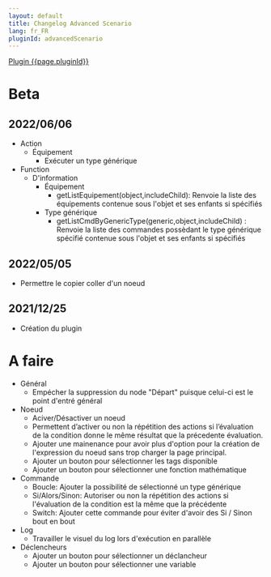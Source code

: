 ```yaml
---
layout: default
title: Changelog Advanced Scenario
lang: fr_FR
pluginId: advancedScenario
---
```


<div id="title">
<a href="../../../{{site.baseurl}}/{{page.pluginId}}/{{page.lang}}">Plugin {{page.pluginId}}</a>
</div>

# Beta

## 2022/06/06
- Action
  - Équipement
    - Exécuter un type générique
- Function
  - D'information
    - Équipement
      - getListEquipement(object,includeChild): Renvoie la liste des équipements contenue sous l'objet et ses enfants si spécifiés
    - Type générique
      - getListCmdByGenericType(generic,object,includeChild) : Renvoie la liste des commandes possèdant le type générique spécifié contenue sous l'objet et ses enfants si spécifiés

## 2022/05/05
- Permettre le copier coller d'un noeud
 
## 2021/12/25
- Création du plugin

# A faire
* Général
  * Empécher la suppression du node "Départ" puisque celui-ci est le point d'entré général
* Noeud
  * Aciver/Désactiver un noeud
  * Permettent d’activer ou non la répétition des actions si l’évaluation de la condition donne le même résultat que la précedente évaluation.
  * Ajouter une mainenance pour avoir plus d'option pour la création de l'expression du noeud sans trop charger la page principal.
  * Ajouter un bouton pour sélectionner les tags disponible
  * Ajouter un bouton pour sélectionner une fonction mathématique
* Commande
  * Boucle: Ajouter la possibilité de sélectionné un type générique
  * Si/Alors/Sinon: Autoriser ou non la répétition des actions si l\'évaluation de la condition est la même que la précédente
  * Switch: Ajouter cette commande pour éviter d'avoir des Si / Sinon bout en bout 
* Log
  * Travailler le visuel du log lors d'exécution en parallèle
* Déclencheurs
  * Ajouter un bouton pour sélectionner un déclancheur
  * Ajouter un bouton pour sélectionner une variable